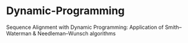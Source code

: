 # Dynamic-Programming
Sequence Alignment with Dynamic Programming: Application of Smith–Waterman &amp; Needleman–Wunsch algorithms
